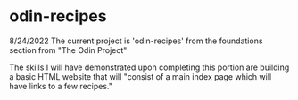 # odin-recipes

8/24/2022
The current project is 'odin-recipes' from the foundations section from "The Odin Project"

The skills I will have demonstrated upon completing this portion are building a basic HTML website that will "consist of a main index page which will have links to a few recipes."


